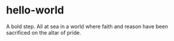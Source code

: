 # hello-world
A bold step.
All at sea in a world where faith and reason have been sacrificed on the altar of pride.
